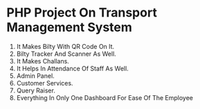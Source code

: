 # PHP Project On Transport Management System 



1. It Makes Bilty With QR Code On It.
2. Bilty Tracker And Scanner As Well. 
3. It Makes Challans.
4. It Helps In Attendance Of Staff As Well.
5. Admin Panel.
6. Customer Services.
7. Query Raiser.
8. Everything In Only One Dashboard For Ease Of The Employee
